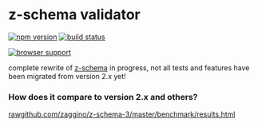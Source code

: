 # z-schema validator

[![npm version](https://badge.fury.io/js/z-schema.png)](http://badge.fury.io/js/z-schema)
[![build status](https://travis-ci.org/zaggino/z-schema-3.svg?branch=master)](https://travis-ci.org/zaggino/z-schema-3)

[![browser support](https://ci.testling.com/zaggino/z-schema-3.png)](https://ci.testling.com/zaggino/z-schema-3)

complete rewrite of [z-schema](https://github.com/zaggino/z-schema) in progress, not all tests and features have been migrated from version 2.x yet!

### How does it compare to version 2.x and others?

[rawgithub.com/zaggino/z-schema-3/master/benchmark/results.html](https://rawgithub.com/zaggino/z-schema-3/master/benchmark/results.html)